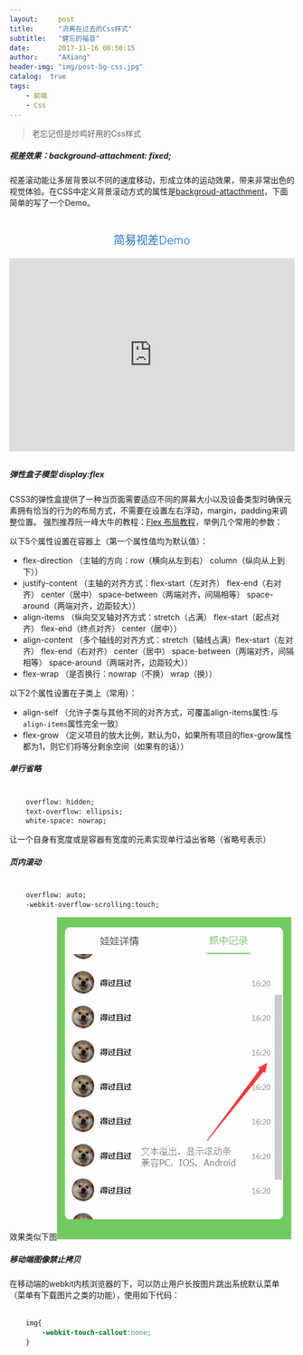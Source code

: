 ```yaml
---
layout:     post
title:      "流离在过去的Css样式"
subtitle:   "健忘的福音"
date:       2017-11-16 08:50:15
author:     "AXiang"
header-img: "img/post-bg-css.jpg"
catalog:  true
tags:
    - 前端
    - Css
---
```


> 老忘记但是炒鸡好用的Css样式

##### 视差效果：background-attachment: fixed;
视差滚动能让多层背景以不同的速度移动，形成立体的运动效果，带来非常出色的视觉体验。在CSS中定义背景滚动方式的属性是[backgroud-attacthment](http://www.w3school.com.cn/cssref/pr_background-attachment.asp)，下面简单的写了一个Demo。

<style>
.demo {
    margin-bottom: 30px;
}
.demo font,.demo-title {
    color: #1e70cd;
    margin: 40px 0 5px;
    text-align: center;
    font-size: 20px;
    font-weight: 300;
    line-height: 35px;
    display: block;
}
.demo .demo-iframe {
    margin: 1em auto;
    box-shadow: 0px 0px 1px 0px #aaa;
    background: #eee;
    position: relative;
}
.demo iframe {
    display: block;
    width: 100%;
    border: none;
    margin: 0;
    box-sizing: border-box;
    height: 400px;
    width: 1px;
    min-width: 100%;
}
</style>
<div class="demo">
	<font>简易视差Demo</font>
	<div class="demo-iframe">
		<iframe frameborder="0" scrolling="yes" src="http://wangxiang.vip/practiced-parallax_image/" style="height:340px"></iframe>
    </div>
</div>

##### 弹性盒子模型 display:flex

CSS3的弹性盒提供了一种当页面需要适应不同的屏幕大小以及设备类型时确保元素拥有恰当的行为的布局方式，不需要在设置左右浮动，margin，padding来调整位置。
强烈推荐阮一峰大牛的教程：[Flex 布局教程](http://www.ruanyifeng.com/blog/2015/07/flex-grammar.html)，举例几个常用的参数：

以下5个属性设置在容器上（第一个属性值均为默认值）：
- flex-direction （主轴的方向：row（横向从左到右） column（纵向从上到下））
- justify-content （主轴的对齐方式：flex-start（左对齐） flex-end（右对齐） center（居中） space-between（两端对齐，间隔相等） space-around（两端对齐，边距较大））      
- align-items （纵向交叉轴对齐方式：stretch（占满） flex-start（起点对齐） flex-end（终点对齐） center（居中））
- align-content （多个轴线的对齐方式：stretch（轴线占满）flex-start（左对齐） flex-end（右对齐） center（居中） space-between（两端对齐，间隔相等） space-around（两端对齐，边距较大））
- flex-wrap （是否换行：nowrap（不换） wrap（换））

以下2个属性设置在子类上（常用）：
- align-self （允许子类与其他不同的对齐方式，可覆盖align-items属性:与`align-items`属性完全一致）
- flex-grow （定义项目的放大比例，默认为0，如果所有项目的flex-grow属性都为1，则它们将等分剩余空间（如果有的话））

##### 单行省略

```html

    overflow: hidden;
    text-overflow: ellipsis;
    white-space: nowrap;

```
让一个自身有宽度或是容器有宽度的元素实现单行溢出省略（省略号表示）

##### 页内滚动

```html

    overflow: auto;
    -webkit-overflow-scrolling:touch;

```

效果类似下图![效果图](/img/in-post/post-css/css_1711_3.png)

##### 移动端图像禁止拷贝

在移动端的webkit内核浏览器的下，可以防止用户长按图片跳出系统默认菜单（菜单有下载图片之类的功能），使用如下代码：
```css

    img{
        -webkit-touch-callout:none;
    }

```
